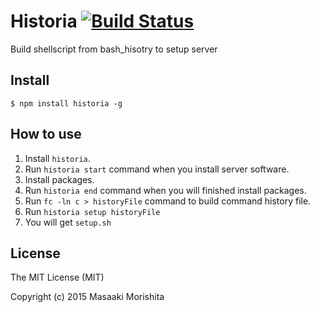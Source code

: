 # Historia [![Build Status](https://travis-ci.org/morishitter/historia.svg)](https://travis-ci.org/morishitter/historia)

Build shellscript from bash_hisotry to setup server

## Install

```shell
$ npm install historia -g
```

## How to use

1. Install `historia`.
2. Run `historia start` command when you install server software.
3. Install packages.
4. Run `historia end` command when you will finished install packages.
5. Run `fc -ln c > historyFile` command to build command history file.
6. Run `historia setup historyFile`
7. You will get `setup.sh`

## License

The MIT License (MIT)

Copyright (c) 2015 Masaaki Morishita
